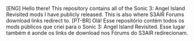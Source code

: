 [ENG] Hello there! This repository contains all of the Sonic 3: Angel Island Revisited mods I have publicly released. This is also where S3AIR Forums download links redirect to.
[PT-BR] Olá! Esse repositório contém todos os mods públicos que criei para o Sonic 3: Angel Island Revisited. Esse lugar também é aonde os links de download nos Fórums do S3AIR redirecionam.
